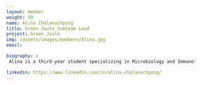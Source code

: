 ```yaml
---
layout: member
weight: 50
name: Alina Chalanuchpong
title: Green Joule Subteam Lead
project: Green Joule
img: /assets/images/members/Alina.jpg
email: 

biography: >
 Alina is a third-year student specializing in Microbiology and Immunology. She is passionate about the powerful applications of micro-organisms in industries. She is eager to explore the sustainable growth of algae and the generation of biofuel from its biomass. Alina is currently the sub-team lead for the algae growth division and hopes to inspire others and learn more about the algae’s metabolism and its application.

linkedin: https://www.linkedin.com/in/alina-chalanuchpong/
---
```

